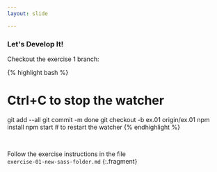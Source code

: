 ```yaml
---
layout: slide

---
```


### Let's Develop It!

Checkout the exercise 1 branch:

{% highlight bash %}
# Ctrl+C to stop the watcher
git add --all
git commit -m done
git checkout -b ex.01 origin/ex.01
npm install
npm start # to restart the watcher
{% endhighlight %}

&nbsp;

Follow the exercise instructions in the file<br>
`exercise-01-new-sass-folder.md`
{:.fragment}
